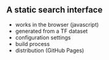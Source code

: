 ## A static search interface

*   works in the browser (javascript)
*   generated from a TF dataset
*   configuration settings
*   build process
*   distribution (GitHub Pages)
